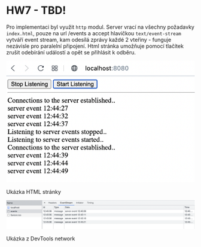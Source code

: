 # HW7 - TBD!

Pro implementaci byl využit `http` modul. Server vrací na všechny požadavky `index.html`, pouze na url /events a accept hlavičkou `text/event-stream` vytváří event stream, kam odesílá zprávy každé 2 vteřiny - funguje nezávisle pro paralelní připojení. Html stránka umožňuje pomocí tlačítek zrušit odebírání událostí a opět se přihlásit k odběru.

![page](screenshots/page.png)

Ukázka HTML stránky

![network](screenshots/network.png)

Ukázka z DevTools network
